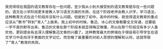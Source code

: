 	我觉得现在我国的语文教育存在一些问题，至少我从小到大接受到的语文教育是存在一些问题的。语文在小学阶段更多是教人学习语言方面的东西，在这个阶段老师会教人识字，学习语法，这种教育方式在这个阶段并没有什么问题。但是到了初中、高中的时候，我觉得语文教育的重点应该从“教书”转到“育人”上面来。我上初中的时候，鲁迅、冰心的文章都要全文背诵，还要能一字不差的默写出来。鲁迅的文章在那个阶段本就显得晦涩难懂，所以在那个阶段没有多少人喜欢他，更别提会有去深入理解鲁迅文章的兴趣了。这种教育最大的弊端在于很容易引导学生在语文学习中走向浮于表面的文字记忆，而忽略了最重要的对前人思想的理解和认同，这就导致了“育人”教育的失败。
